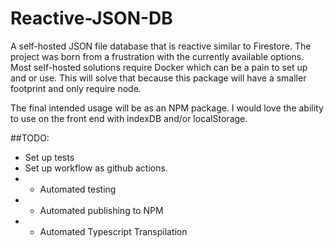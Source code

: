 # Reactive-JSON-DB

A self-hosted JSON file database that is reactive similar to Firestore. The project was born from a frustration with the currently available options. Most self-hosted solutions require Docker which can be a pain to set up and or use. This will solve that because this package will have a smaller footprint and only require node.   

The final intended usage will be as an NPM package. I would love the ability to use on the front end with indexDB and/or localStorage.

##TODO:
- Set up tests
- Set up workflow as github actions.
- - Automated testing
- - Automated publishing to NPM
- - Automated Typescript Transpilation